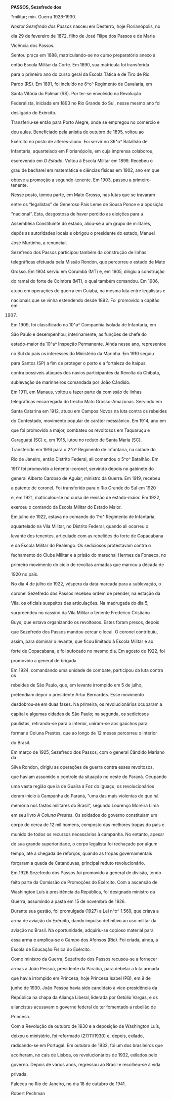 **PASSOS, Sezefredo dos**



\*militar; min. Guerra 1926-1930.



*Nestor Sezefredo dos Passos* nasceu em Desterro, hoje Florianópolis, no

dia 29 de fevereiro de 1872, filho de José Filipe dos Passos e de Maria

Vicência dos Passos.



Sentou praça em 1888, matriculando-se no curso preparatório anexo à

então Escola Militar da Corte. Em 1890, sua matrícula foi transferida

para o primeiro ano do curso geral da Escola Tática e de Tiro de Rio

Pardo (RS). Em 1891, foi incluído no 6^o^ Regimento de Cavalaria, em

Santa Vitória do Palmar (RS). Por ter-se envolvido na Revolução

Federalista, iniciada em 1893 no Rio Grande do Sul, nesse mesmo ano foi

desligado do Exército.



Transferiu-se então para Porto Alegre, onde se empregou no comércio e

deu aulas. Beneficiado pela anistia de outubro de 1895, voltou ao

Exército no posto de alferes-aluno. Foi servir no 36^o^ Batalhão de

Infantaria, aquartelado em Florianópolis, em cuja imprensa colaborou,

escrevendo em *O Estado*. Voltou à Escola Militar em 1899. Recebeu o

grau de bacharel em matemática e ciências físicas em 1902, ano em que

obteve a promoção a segundo-tenente. Em 1903, passou a primeiro-tenente.



Nesse posto, tomou parte, em Mato Grosso, nas lutas que se travaram

entre os “legalistas” de Generoso Pais Leme de Sousa Ponce e a oposição

“nacional”. Esta, desgostosa de haver perdido as eleições para a

Assembleia Constituinte do estado, aliou-se a um grupo de militares,

depôs as autoridades locais e obrigou o presidente do estado, Manuel

José Murtinho, a renunciar.



Sezefredo dos Passos participou também da construção de linhas

telegráficas efetuada pela Missão Rondon, que percorreu o estado de Mato

Grosso. Em 1904 serviu em Corumbá (MT) e, em 1905, dirigiu a construção

do ramal do forte de Coimbra (MT), o qual também comandou. Em 1906,

atuou em operações de guerra em Cuiabá, na mesma luta entre legalistas e

nacionais que se vinha estendendo desde 1892. Foi promovido a capitão em

1907.



Em 1909, foi classificado na 10^a^ Companhia Isolada de Infantaria, em

São Paulo e desempenhou, interinamente, as funções de chefe do

estado-maior da 10^a^ Inspeção Permanente. Ainda nesse ano, representou

no Sul do país os interesses do Ministério da Marinha. Em 1910 seguiu

para Santos (SP) a fim de proteger o porto e a fortaleza de Itaipus

contra possíveis ataques dos navios participantes da Revolta da Chibata,

sublevação de marinheiros comandada por João Cândido.



Em 1911, em Manaus, voltou a fazer parte da comissão de linhas

telegráficas encarregada do trecho Mato Grosso-Amazonas. Servindo em

Santa Catarina em 1912, atuou em Campos Novos na luta contra os rebeldes

do Contestado, movimento popular de caráter messiânico. Em 1914, ano em

que foi promovido a major, combateu os revoltosos em Taquaruçu e

Caraguatá (SC) e, em 1915, lutou no reduto de Santa Maria (SC).



Transferido em 1916 para o 2^o^ Regimento de Infantaria, na cidade do

Rio de Janeiro, então Distrito Federal, ali comandou o 5^o^ Batalhão. Em

1917 foi promovido a tenente-coronel, servindo depois no gabinete do

general Alberto Cardoso de Aguiar, ministro da Guerra. Em 1919, recebeu

a patente de coronel. Foi transferido para o Rio Grande do Sul em 1920

e, em 1921, matriculou-se no curso de revisão de estado-maior. Em 1922,

exerceu o comando da Escola Militar do Estado Maior.



Em julho de 1922, estava no comando do 1^o^ Regimento de Infantaria,

aquartelado na Vila Militar, no Distrito Federal, quando ali ocorreu o

levante dos tenentes, articulado com as rebeliões do forte de Copacabana

e da Escola Militar do Realengo. Os sediciosos protestavam contra o

fechamento do Clube Militar e a prisão do marechal Hermes da Fonseca, no

primeiro movimento do ciclo de revoltas armadas que marcou a década de

1920 no país.



No dia 4 de julho de 1922, véspera da data marcada para a sublevação, o

coronel Sezefredo dos Passos recebeu ordem de prender, na estação da

Vila, os oficiais suspeitos das articulações. Na madrugada do dia 5,

surpreendeu no cassino da Vila Militar o tenente Frederico Cristiano

Buys, que estava organizando os revoltosos. Estes foram presos, depois

que Sezefredo dos Passos mandou cercar o local. O coronel contribuiu,

assim, para dominar o levante, que ficou limitado à Escola Militar e ao

forte de Copacabana, e foi sufocado no mesmo dia. Em agosto de 1922, foi

promovido a general de brigada.



Em 1924, comandando uma unidade de combate, participou da luta contra os

rebeldes de São Paulo, que, em levante irrompido em 5 de julho,

pretendiam depor o presidente Artur Bernardes. Esse movimento

desdobrou-se em duas fases. Na primeira, os revolucionários ocuparam a

capital e algumas cidades de São Paulo; na segunda, os sediciosos

paulistas, retirando-se para o interior, uniram-se aos gaúchos para

formar a Coluna Prestes, que ao longo de 12 meses percorreu o interior

do Brasil.



Em março de 1925, Sezefredo dos Passos, com o general Cândido Mariano da

Silva Rondon, dirigiu as operações de guerra contra esses revoltosos,

que haviam assumido o controle da situação no oeste do Paraná. Ocupando

uma vasta região que ia de Guaíra a Foz do Iguaçu, os revolucionários

deram início à Campanha do Paraná, “uma das mais violentas de que há

memória nos fastos militares do Brasil”, segundo Lourenço Moreira Lima

em seu livro *A Coluna Prestes*. Os soldados do governo constituíam um

corpo de cerca de 12 mil homens, composto das melhores tropas do país e

munido de todos os recursos necessários à campanha. No entanto, apesar

de sua grande superioridade, o corpo legalista foi rechaçado por algum

tempo, até a chegada de reforços, quando as tropas governamentais

forçaram a queda de Catanduvas, principal reduto revolucionário.



Em 1926 Sezefredo dos Passos foi promovido a general de divisão, tendo

feito parte da Comissão de Promoções do Exército. Com a ascensão de

Washington Luís à presidência da República, foi designado ministro da

Guerra, assumindo a pasta em 15 de novembro de 1926.



Durante sua gestão, foi promulgada (1927) a Lei n^o^ 1.569, que criava a

arma de aviação do Exército, dando impulso definitivo ao uso militar da

aviação no Brasil. Na oportunidade, adquiriu-se copioso material para

essa arma e ampliou-se o Campo dos Afonsos (Rio). Foi criada, ainda, a

Escola de Educação Física do Exército.



Como ministro da Guerra, Sezefredo dos Passos recusou-se a fornecer

armas a João Pessoa, presidente da Paraíba, para debelar a luta armada

que havia irrompido em Princesa, hoje Princesa Isabel (PB), em 9 de

junho de 1930. João Pessoa havia sido candidato à vice-presidência da

República na chapa da Aliança Liberal, liderada por Getúlio Vargas, e os

aliancistas acusavam o governo federal de ter fomentado a rebelião de

Princesa.



Com a Revolução de outubro de 1930 e a deposição de Washington Luís,

deixou o ministério, foi reformado (27/11/1930) e, depois, exilado,

radicando-se em Portugal. Em outubro de 1932, foi um dos brasileiros que

acolheram, no cais de Lisboa, os revolucionários de 1932, exilados pelo

governo. Depois de vários anos, regressou ao Brasil e recolheu-se à vida

privada.



Faleceu no Rio de Janeiro, no dia 18 de outubro de 1941.



Robert Pechman



